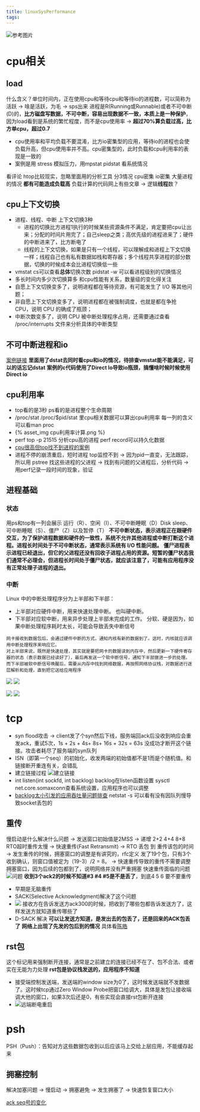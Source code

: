 ```yaml
---
title: linuxSysPerformance
tags:
---
```


![参考图片](https://static001.geekbang.org/resource/image/9e/7a/9ee6c1c5d88b0468af1a3280865a6b7a.png)
# cpu相关
## load
什么含义？单位时间内，正在使用cpu和等待cpu和等待io的进程数，可以简称为活跃 -> 啥是活跃，为毛 -> sps出来 进程是R(Running或Runnable)或者不可中断(D)的，**比方磁盘写数据，不可中断，容易出现数据不一致，本质上是一种保护**，因为load看到是系统的繁忙程度，而不是cpu使用率 -> **超过70%算负载过高，比方单cpu，超过0.7**

- cpu使用率和平均负载不要混淆，比方io密集型的应用，等待io的进程也会使负载升高，但cpu使用率并不高。cpu密集型的，此时负载和cpu利用率的表现是一致的
- 案例是用 stress 模拟压力，用mpstat pidstat 看系统情况

看评论 
htop比较现实，忽略里面用的分析工具 
分3情况 cpu密集 io密集 大量进程的情况 **都有可能造成负载高**
负载计算的代码网上有些文章 -> 逻辑**线程**数？ 

<!-- more -->

## cpu上下文切换
* 进程、线程、中断 上下文切换3种
  * 进程的切换比方进程1执行的时候某些资源条件不满足，肯定要把cpu让出来；分配的时间片用完了；自己sleep之类；高优先级的进程进来了；硬件的中断进来了，比方断电了
  * 线程的上下文切换，如果是只有一个线程，可以理解成和进程上下文切换一样；线程自己也有私有数据如栈和寄存器；多个线程共享进程的部分数据，切换的时候成本会比进程切换低一些
* vmstat cs可以查看**总体**切换次数 pidstat -w 可以看进程级别的切换情况 
* 多长时间内多少次切换算多 和cpu性能有关系，数量级的变化得关注
 * 自愿上下文切换变多了，说明进程都在等待资源，有可能发生了 I/O 等其他问题；
 * 非自愿上下文切换变多了，说明进程都在被强制调度，也就是都在争抢 CPU，说明 CPU 的确成了瓶颈；
 * 中断次数变多了，说明 CPU 被中断处理程序占用，还需要通过查看 /proc/interrupts 文件来分析具体的中断类型

## 不可中断进程和io
[案例链接](https://time.geekbang.org/column/article/71382?utm_source=pc&utm_medium=geektime&utm_content=pcchaping&utm_term=pc_interstitial_194)
**里面用了dstat去同时看cpu和io的情况，待排查vmstat能不能满足，可以的话忘记dstat**
**案例的c代码使用了Direct Io导致io瓶颈，搞懂啥时候时候使用Direct io**

## cpu利用率
* top看的是3秒 ps看的是进程整个生命周期
* /proc/stat /proc/$pid/stat 里cpu相关数据可以算出cpu利用率 每一列的含义可以看man proc
* {% asset_img cpu利用率计算.png %}
* perf top -p 21515 分析cpu高的进程 perf record可以持久化数据
* [cpu很高但top找不到进程的案例](https://time.geekbang.org/column/article/70822)
 * 进程不停的崩溃重启，短时进程 top监控不到 -> 因为pid一直变，无法跟踪，所以用 pstree 找这些进程的父进程 -> 找到有问题的父进程后，分析代码 -> 用perf记录一段时间的现象，验证

## 进程基础
### 状态
用ps和top有一列会展示 
运行（R）、空闲（I）、不可中断睡眠（D）Disk sleep、可中断睡眠（S）、僵尸（Z）以及暂停（T）
**不可中断状态，表示进程正在跟硬件交互，为了保护进程数据和硬件的一致性，系统不允许其他进程或中断打断这个进程。进程长时间处于不可中断状态，通常表示系统有 I/O 性能问题。**
**僵尸进程表示进程已经退出，但它的父进程还没有回收子进程占用的资源。短暂的僵尸状态我们通常不必理会，但进程长时间处于僵尸状态，就应该注意了，可能有应用程序没有正常处理子进程的退出。**

### 中断
Linux 中的中断处理程序分为上半部和下半部：
* 上半部对应硬件中断，用来快速处理中断。 也叫硬中断。
* 下半部对应软中断，用来异步处理上半部未完成的工作。
分软、硬是因为，如果中断处理程序耗时太长，可能会导致丢失中断信号

```
网卡接收到数据包后，会通过硬件中断的方式，通知内核有新的数据到了。这时，内核就应该调用中断处理程序来响应它。
对上半部来说，既然是快速处理，其实就是要把网卡的数据读到内存中，然后更新一下硬件寄存器的状态（表示数据已经读好了），最后再发送一个软中断信号，通知下半部做进一步的处理。
而下半部被软中断信号唤醒后，需要从内存中找到网络数据，再按照网络协议栈，对数据进行逐层解析和处理，直到把它送给应用程序
```

![](https://static001.geekbang.org/resource/image/59/ec/596397e1d6335d2990f70427ad4b14ec.png)
![](https://static001.geekbang.org/resource/image/7a/17/7a445960a4bc0a58a02e1bc75648aa17.png)

![](https://static001.geekbang.org/resource/image/cc/ee/ccd7a9350c270c0168bad6cc8d0b8aee.png)
![](https://static001.geekbang.org/resource/image/37/a4/37d04c213acfa650bd7467e3000356a4.png)



# tcp
* syn flood攻击 -> client发了个syn然后下线，服务端回ack后没收到响应会重发ack，重试5次，1s + 2s + 4s+ 8s+ 16s + 32s = 63s 没成功才断开这个链接。攻击者耗尽了服务端的syn队列
* ISN（即第一个seq）的初始化，收发两端的初始值都不是1而是个随机值。和链接断开重连有关，会错乱
* 建立链接过程 ![建立链接](http://www.taohui.pub/wp-content/uploads/2017/01/accept%E9%98%9F%E5%88%97-1-1-1.jpg)
* int listen(int sockfd, int backlog) backlog在listen函数设置  sysctl net.core.somaxconn查看系统设置，应用程序也可以调整
* [backlog太小引发的应用吞吐量问题排查](https://time.geekbang.org/column/article/87342)  netstat -s 可以看有没有因队列慢导致socket丢包的

## 重传
慢启动是什么解决什么问题 -> 发送窗口初始值是2MSS -> 递增 2+2 4+4 8+8 
RTO超时重传太慢 -> 快速重传(Fast Retransmit) -> 
RTO 丢包 到 重传该包的时间 -> 发生重传的时候，拥塞窗口的调整是有讲究的，rfc定义 发了19个包，只有3个收到确认，则窗口值被定为（19-3）/2 = 8。 -> 快速重传导致的重传不需要调整拥塞窗口，因为后续的包都到了，说明网络并没有严重拥塞
快速重传面临的问题
![问题](https://coolshell.cn/wp-content/uploads/2014/05/FASTIncast021.png)
**收到3个ack2的时候不知道#3 #4 #5是不是丢了**，到底4 5 6 要不要重传
* 早期是无脑重传
* SACK(Selective Acknowledgment)解决了这个问题
* ![](https://coolshell.cn/wp-content/uploads/2014/05/tcp_sack_example-1024x577.jpg) 接收方在告诉发送方ack300的时候，把收到了哪些包都告诉发送方了，这样发送方就知道重传哪些了
* D-SACK 解决 **可以让发送方知道，是发出去的包丢了，还是回来的ACK包丢了** **网络上出现了先发的包后到的情况** 具体看[陈皓](https://coolshell.cn/articles/11564.html#SACK_%E6%96%B9%E6%B3%95) 

## rst包
这个标记用来强制断开连接，通常是之前建立的连接已经不在了、包不合法、或者实在无能为力处理 **rst包是协议栈发送的，应用程序不知道**
* 接受端控制发送端，发送端的window size为0了，这时候发送端就不发数据了。这时候tcp通过Zero Window Probe把窗口给调大，具体是发包让接收端调大他的窗口，如果3次后还是0，有些实现会直接rst包断开连接
* ![远端断电重启](https://user-gold-cdn.xitu.io/2019/6/19/16b6dd2177aff16c?imageView2/0/w/1280/h/960/format/webp/ignore-error/1)

# psh
PSH（Push）：告知对方这些数据包收到以后应该马上交给上层应用，不能缓存起来

## 拥塞控制
解决加塞问题 -> 慢启动 -> 拥塞避免 -> 发生拥塞了 -> 快速恢复窗口大小


[ack seq号的变化](https://segmentfault.com/a/1190000016375111)

